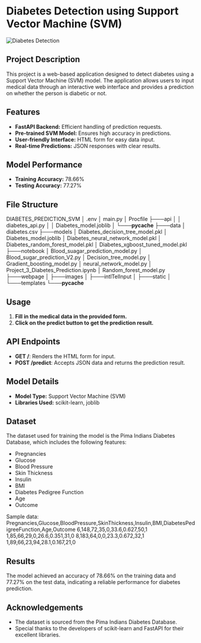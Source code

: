 # Diabetes Detection using Support Vector Machine (SVM)

![Diabetes Detection](webpage/images/diabetes_detection_banner.png)

## Project Description

This project is a web-based application designed to detect diabetes using a Support Vector Machine (SVM) model. The application allows users to input medical data through an interactive web interface and provides a prediction on whether the person is diabetic or not.

## Features

- **FastAPI Backend:** Efficient handling of prediction requests.
- **Pre-trained SVM Model:** Ensures high accuracy in predictions.
- **User-friendly Interface:** HTML form for easy data input.
- **Real-time Predictions:** JSON responses with clear results.

## Model Performance

- **Training Accuracy:** 78.66%
- **Testing Accuracy:** 77.27%

## File Structure
DIABETES_PREDICTION_SVM
│   .env
│   main.py
│   Procfile
├───api
│   │   diabetes_api.py
│   │   Diabetes_model.joblib
│   └───__pycache__
├───data
│       diabetes.csv
├───models
│       Diabetes_decision_tree_model.pkl
│       Diabetes_model.joblib
│       Diabetes_neural_network_model.pkl
│       Diabetes_random_forest_model.pkl
│       Diabetes_xgboost_tuned_model.pkl
├───notebook
│       Blood_suagar_prediction_model.py
│       Blood_sugar_prediction_V2.py
│       Decision_tree_model.py
│       Gradient_boosting_model.py
│       neural_network_model.py
│       Project_3_Diabetes_Prediction.ipynb
│       Random_forest_model.py
├───webpage
│   ├───images
│   ├───intlTelInput
│   ├───static
│   └───templates
└───__pycache__

## Usage
1. **Fill in the medical data in the provided form.**
2. **Click on the predict button to get the prediction result.**


## API Endpoints

- **GET /**: Renders the HTML form for input.
- **POST /predict**: Accepts JSON data and returns the prediction result.

## Model Details

- **Model Type:** Support Vector Machine (SVM)
- **Libraries Used:** scikit-learn, joblib

## Dataset

The dataset used for training the model is the Pima Indians Diabetes Database, which includes the following features:
- Pregnancies
- Glucose
- Blood Pressure
- Skin Thickness
- Insulin
- BMI
- Diabetes Pedigree Function
- Age
- Outcome

Sample data:
Pregnancies,Glucose,BloodPressure,SkinThickness,Insulin,BMI,DiabetesPedigreeFunction,Age,Outcome
6,148,72,35,0,33.6,0.627,50,1
1,85,66,29,0,26.6,0.351,31,0
8,183,64,0,0,23.3,0.672,32,1
1,89,66,23,94,28.1,0.167,21,0

## Results

The model achieved an accuracy of 78.66% on the training data and 77.27% on the test data, indicating a reliable performance for diabetes prediction.


## Acknowledgements

- The dataset is sourced from the Pima Indians Diabetes Database.
- Special thanks to the developers of scikit-learn and FastAPI for their excellent libraries.
